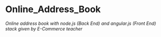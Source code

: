 # Online_Address_Book
_Online address book with node.js (Back End) and angular.js (Front End) stack given by E-Commerce teacher_
